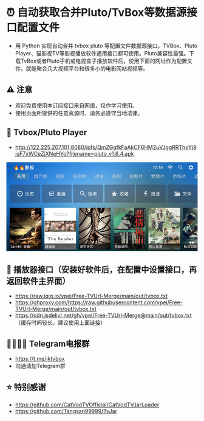 # ⏰ 自动获取合并Pluto/TvBox等数据源接口配置文件

- 用 Python 实现自动合并 tvbox pluto 等配置文件数据源接口。TVBox、Pluto Player、猫影视TV等影视播放软件通用接口都可使用。Pluto兼容性最强。下载TvBox或者Pluto手机或电视盒子播放软件后，使用下面的网址作为配置文件。就能聚合几大视频平台和很多小的电影网站视频等。

## ⚠️ 注意

- 欢迎免费使用本订阅接口来自网络，仅作学习使用。
- 使用页面所提供的任意资源时，请务必遵守当地法律。

## 🧲 Tvbox/Pluto Player

- http://122.225.207.101:8080/ipfs/QmZGgfkFaAkCF6HM2uVJggRRThxYj9jsF7xWCeZjXNeHYo?filename=pluto_v1.6.4.apk

![images](./res/tvbox.PNG)

## 📧 播放器接口（安装好软件后，在配置中设置接口，再返回软件主界面）

- https://raw.iqiq.io/vpei/Free-TVUrl-Merge/main/out/tvbox.txt
- https://ghproxy.com/https://raw.githubusercontent.com/vpei/Free-TVUrl-Merge/main/out/tvbox.txt
- https://cdn.jsdelivr.net/gh/vpei/Free-TVUrl-Merge@main/out/tvbox.txt （缓存时间较长，建议使用上面链接）

## 👩‍👩‍👧‍👦 Telegram电报群

- https://t.me/jktvbox
- 沟通请加Telegram群

## ⭐ 特别感谢

- https://github.com/CatVodTVOfficial/CatVodTVJarLoader
- https://github.com/Tangsan99999/TvJar